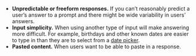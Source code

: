 - **Unpredictable or freeform responses.** If you can’t reasonably predict a user’s answer to a prompt and there might be wide variability in users’ answers.
- **Input simplicity.** When using another type of input will make answering more difficult. For example, birthdays and other known dates are easier to type in than they are to select from a <a href="https://designsystem.digital.gov/components/date-picker/">date picker</a>.
- **Pasted content.** When users want to be able to paste in a response.
